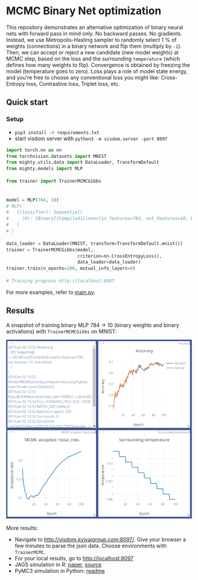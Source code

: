# MCMC Binary Net optimization

This repository demonstrates an alternative optimization of binary neural nets with forward pass in mind only. No backward passes. No gradients. Instead, we use Metropolis-Hasting sampler to randomly select 1 % of weights (connections) in a binary network and flip them (multiply by `-1`). Then, we can accept or reject a new candidate (new model weights) at MCMC step, based on the loss and the surrounding `temperature` (which defines how many weights to flip). Convergence is obtained by freezing the model (temperature goes to zero). Loss plays a role of model state energy, and you're free to choose any conventional loss you might like: Cross-Entropy loss, Contrastive loss, Triplet loss, etc.


## Quick start

### Setup

* `pip3 install -r requirements.txt`
* start visdom server with `python3 -m visdom.server -port 8097`

```python
import torch.nn as nn
from torchvision.datasets import MNIST
from mighty.utils.data import DataLoader, TransformDefault
from mighty.models import MLP

from trainer import TrainerMCMCGibbs


model = MLP(784, 10)
# MLP(
#   (classifier): Sequential(
#     (0): [Binary][Compiled]Linear(in_features=784, out_features=10, bias=False)
#   )
# )

data_loader = DataLoader(MNIST, transform=TransformDefault.mnist())
trainer = TrainerMCMCGibbs(model,
                           criterion=nn.CrossEntropyLoss(),
                           data_loader=data_loader)
trainer.train(n_epochs=100, mutual_info_layers=0)

# Training progress http://localhost:8097
```

For more examples, refer to [main.py](main.py).

## Results

A snapshot of training binary MLP 784 -> 10 (binary weights and binary activations) with `TrainerMCMCGibbs` on MNIST:

![](images/mnist_TrainerMCMC.png)

More results:

* Navigate to http://visdom.kyivaigroup.com:8097/. Give your browser a few minutes to parse the json data. Choose environments with `TrainerMCMC`. 
* For your local results, go to [http://localhost:8097](http://localhost:8097)
* JAGS simulation in _R_: [paper](MCMC/paper.pdf), [source](MCMC/mnist56_jags.R)
* PyMC3 simulation in Python: [readme](MCMC/README.md)
